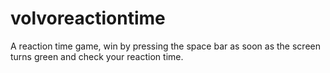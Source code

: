 # volvoreactiontime
A reaction time game, win by pressing the space bar as soon as the screen turns green and check your reaction time.
